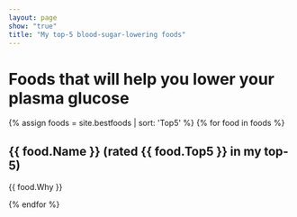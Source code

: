 ```yaml
---
layout: page
show: "true"
title: "My top-5 blood-sugar-lowering foods"
---
```


# Foods that will help you lower your plasma glucose

{% assign foods = site.bestfoods | sort: 'Top5' %}
{% for food in foods %}

## {{ food.Name }} (rated {{ food.Top5 }} in my top-5)  

{{ food.Why }}

{% endfor %}

<p style="clear: both;">&nbsp;</p>

<!--
thumbnail: breakfast-oakfield.jpg
alt: "Delicious (not) chocolate shake"
-->
